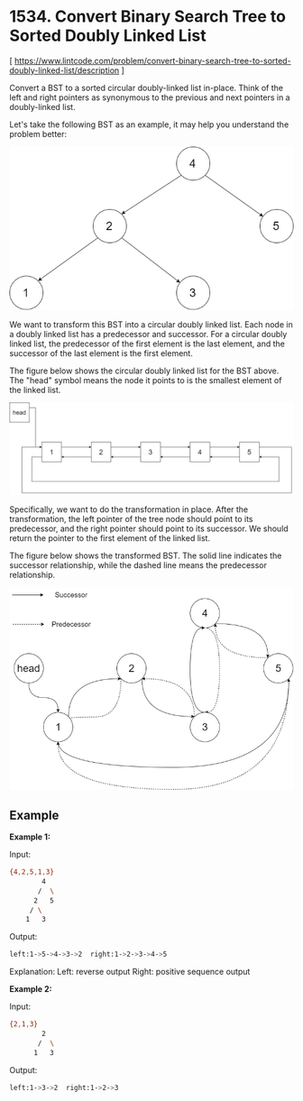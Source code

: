 # 1534. Convert Binary Search Tree to Sorted Doubly Linked List
[ https://www.lintcode.com/problem/convert-binary-search-tree-to-sorted-doubly-linked-list/description ]

Convert a BST to a sorted circular doubly-linked list in-place. Think of the left and right pointers as synonymous to the previous and next pointers in a doubly-linked list.

Let's take the following BST as an example, it may help you understand the problem better:

![demo1](https://github.com/samuelfujie/LintCode/blob/master/1534_Convert_Binary_Search_Tree_to_Sorted_Doubly_Linked/demo1.png?raw=true)

We want to transform this BST into a circular doubly linked list. Each node in a doubly linked list has a predecessor and successor. For a circular doubly linked list, the predecessor of the first element is the last element, and the successor of the last element is the first element.

The figure below shows the circular doubly linked list for the BST above. The "head" symbol means the node it points to is the smallest element of the linked list.

![demo2](https://github.com/samuelfujie/LintCode/blob/master/1534_Convert_Binary_Search_Tree_to_Sorted_Doubly_Linked/demo2.png?raw=true)

Specifically, we want to do the transformation in place. After the transformation, the left pointer of the tree node should point to its predecessor, and the right pointer should point to its successor. We should return the pointer to the first element of the linked list.

The figure below shows the transformed BST. The solid line indicates the successor relationship, while the dashed line means the predecessor relationship.

![demo3](https://github.com/samuelfujie/LintCode/blob/master/1534_Convert_Binary_Search_Tree_to_Sorted_Doubly_Linked/demo3.png?raw=true)

## Example
**Example 1:**

Input:
```sh
{4,2,5,1,3}
        4
       /  \
      2   5
     / \
    1   3
```
Output:
```sh
left:1->5->4->3->2  right:1->2->3->4->5
```
Explanation: 
Left: reverse output
Right: positive sequence output

**Example 2:**

Input:
```sh
{2,1,3}
        2
       /  \
      1   3
```
Output:
```sh
left:1->3->2  right:1->2->3
```